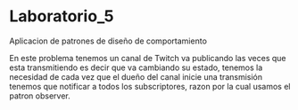 # Laboratorio_5
Aplicacion de patrones de diseño de comportamiento

En este problema tenemos un canal de Twitch va publicando las veces que esta transmitiendo es decir que va cambiando su estado, tenemos la necesidad de cada vez
que el dueño del canal inicie una transmisión tenemos que notificar a todos los subscriptores, razon por la cual usamos el patron observer.
